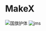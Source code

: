 # MakeX
![国旗护体](https://gitee.com/sandzelee/sandzelee/raw/master/pic/%E5%9B%BD%E6%97%972048.png)
![jms](https://i2.100024.xyz/2023/06/22/isnb3i.webp)
